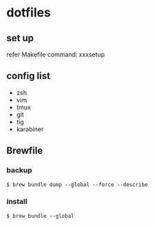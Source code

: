 # dotfiles

## set up
refer Makefile command: xxxsetup 

## config list
- zsh
- vim
- tmux
- git
- tig
- karabiner

## Brewfile
### backup
    $ brew bundle dump --global --force --describe  
### install
    $ brew bundle --global


